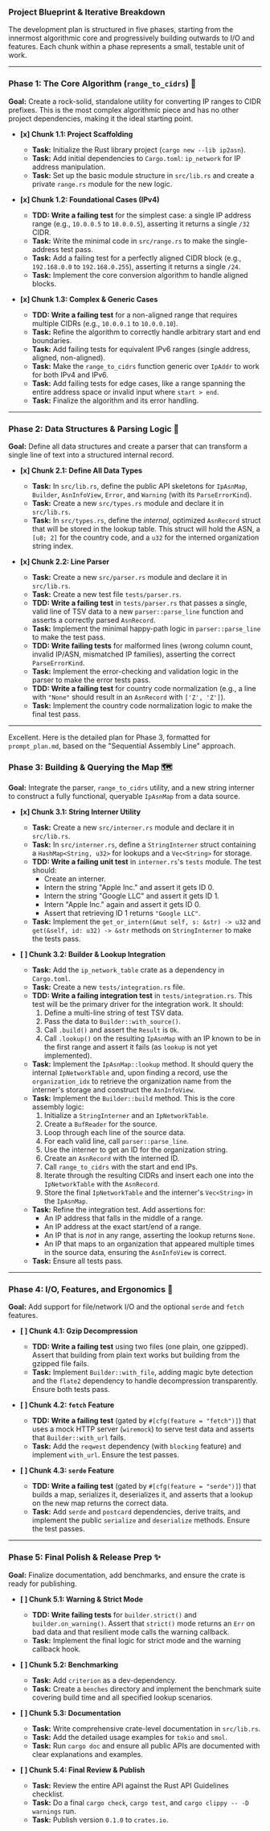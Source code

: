 ### Project Blueprint & Iterative Breakdown

The development plan is structured in five phases, starting from the innermost
algorithmic core and progressively building outwards to I/O and features. Each
chunk within a phase represents a small, testable unit of work.

---

### **Phase 1: The Core Algorithm (`range_to_cidrs`)** 🧠

**Goal:** Create a rock-solid, standalone utility for converting IP ranges to CIDR prefixes. This is the most complex algorithmic piece and has no other project dependencies, making it the ideal starting point.

* **[x] Chunk 1.1: Project Scaffolding**
    * **Task:** Initialize the Rust library project (`cargo new --lib ip2asn`).
    * **Task:** Add initial dependencies to `Cargo.toml`: `ip_network` for IP address manipulation.
    * **Task:** Set up the basic module structure in `src/lib.rs` and create a private `range.rs` module for the new logic.

* **[x] Chunk 1.2: Foundational Cases (IPv4)**
    * **TDD: Write a failing test** for the simplest case: a single IP address range (e.g., `10.0.0.5` to `10.0.0.5`), asserting it returns a single `/32` CIDR.
    * **Task:** Write the minimal code in `src/range.rs` to make the single-address test pass.
    * **Task:** Add a failing test for a perfectly aligned CIDR block (e.g., `192.168.0.0` to `192.168.0.255`), asserting it returns a single `/24`.
    * **Task:** Implement the core conversion algorithm to handle aligned blocks.

* **[x] Chunk 1.3: Complex & Generic Cases**
    * **TDD: Write a failing test** for a non-aligned range that requires multiple CIDRs (e.g., `10.0.0.1` to `10.0.0.10`).
    * **Task:** Refine the algorithm to correctly handle arbitrary start and end boundaries.
    * **Task:** Add failing tests for equivalent IPv6 ranges (single address, aligned, non-aligned).
    * **Task:** Make the `range_to_cidrs` function generic over `IpAddr` to work for both IPv4 and IPv6.
    * **Task:** Add failing tests for edge cases, like a range spanning the entire address space or invalid input where `start > end`.
    * **Task:** Finalize the algorithm and its error handling.

---

### **Phase 2: Data Structures & Parsing Logic** 📝

**Goal:** Define all data structures and create a parser that can transform a single line of text into a structured internal record.

* **[x] Chunk 2.1: Define All Data Types**
    * **Task:** In `src/lib.rs`, define the public API skeletons for `IpAsnMap`, `Builder`, `AsnInfoView`, `Error`, and `Warning` (with its `ParseErrorKind`).
    * **Task:** Create a new `src/types.rs` module and declare it in `src/lib.rs`.
    * **Task:** In `src/types.rs`, define the *internal*, optimized `AsnRecord` struct that will be stored in the lookup table. This struct will hold the ASN, a `[u8; 2]` for the country code, and a `u32` for the interned organization string index.

* **[x] Chunk 2.2: Line Parser**
    * **Task:** Create a new `src/parser.rs` module and declare it in `src/lib.rs`.
    * **Task:** Create a new test file `tests/parser.rs`.
    * **TDD: Write a failing test** in `tests/parser.rs` that passes a single, valid line of TSV data to a new `parser::parse_line` function and asserts a correctly parsed `AsnRecord`.
    * **Task:** Implement the minimal happy-path logic in `parser::parse_line` to make the test pass.
    * **TDD: Write failing tests** for malformed lines (wrong column count, invalid IP/ASN, mismatched IP families), asserting the correct `ParseErrorKind`.
    * **Task:** Implement the error-checking and validation logic in the parser to make the error tests pass.
    * **TDD: Write a failing test** for country code normalization (e.g., a line with `"None"` should result in an `AsnRecord` with `['Z', 'Z']`).
    * **Task:** Implement the country code normalization logic to make the final test pass.

---

Excellent. Here is the detailed plan for Phase 3, formatted for `prompt_plan.md`, based on the "Sequential Assembly Line" approach.

### **Phase 3: Building & Querying the Map** 🗺️

**Goal:** Integrate the parser, `range_to_cidrs` utility, and a new string
interner to construct a fully functional, queryable `IpAsnMap` from a data
source.

*   **[x] Chunk 3.1: String Interner Utility**
    *   **Task:** Create a new `src/interner.rs` module and declare it in `src/lib.rs`.
    *   **Task:** In `src/interner.rs`, define a `StringInterner` struct containing a `HashMap<String, u32>` for lookups and a `Vec<String>` for storage.
    *   **TDD: Write a failing unit test** in `interner.rs`'s `tests` module. The test should:
        *   Create an interner.
        *   Intern the string "Apple Inc." and assert it gets ID 0.
        *   Intern the string "Google LLC" and assert it gets ID 1.
        *   Intern "Apple Inc." again and assert it gets ID 0.
        *   Assert that retrieving ID 1 returns `"Google LLC"`.
    *   **Task:** Implement the `get_or_intern(&mut self, s: &str) -> u32` and `get(&self, id: u32) -> &str` methods on `StringInterner` to make the tests pass.

*   **[ ] Chunk 3.2: Builder & Lookup Integration**
    *   **Task:** Add the `ip_network_table` crate as a dependency in `Cargo.toml`.
    *   **Task:** Create a new `tests/integration.rs` file.
    *   **TDD: Write a failing integration test** in `tests/integration.rs`. This test will be the primary driver for the integration work. It should:
        1.  Define a multi-line string of test TSV data.
        2.  Pass the data to `Builder::with_source()`.
        3.  Call `.build()` and assert the `Result` is `Ok`.
        4.  Call `.lookup()` on the resulting `IpAsnMap` with an IP known to be in the first range and assert it fails (as `lookup` is not yet implemented).
    *   **Task:** Implement the `IpAsnMap::lookup` method. It should query the internal `IpNetworkTable` and, upon finding a record, use the `organization_idx` to retrieve the organization name from the interner's storage and construct the `AsnInfoView`.
    *   **Task:** Implement the `Builder::build` method. This is the core assembly logic:
        1.  Initialize a `StringInterner` and an `IpNetworkTable`.
        2.  Create a `BufReader` for the source.
        3.  Loop through each line of the source data.
        4.  For each valid line, call `parser::parse_line`.
        5.  Use the interner to get an ID for the organization string.
        6.  Create an `AsnRecord` with the interned ID.
        7.  Call `range_to_cidrs` with the start and end IPs.
        8.  Iterate through the resulting CIDRs and insert each one into the `IpNetworkTable` with the `AsnRecord`.
        9.  Store the final `IpNetworkTable` and the interner's `Vec<String>` in the `IpAsnMap`.
    *   **Task:** Refine the integration test. Add assertions for:
        *   An IP address that falls in the middle of a range.
        *   An IP address at the exact start/end of a range.
        *   An IP that is *not* in any range, asserting the lookup returns `None`.
        *   An IP that maps to an organization that appeared multiple times in the source data, ensuring the `AsnInfoView` is correct.
    *   **Task:** Ensure all tests pass.

---

### **Phase 4: I/O, Features, and Ergonomics** 🔌

**Goal:** Add support for file/network I/O and the optional `serde` and `fetch` features.

* **[ ] Chunk 4.1: Gzip Decompression**
    * **TDD: Write a failing test** using two files (one plain, one gzipped). Assert that building from plain text works but building from the gzipped file fails.
    * **Task:** Implement `Builder::with_file`, adding magic byte detection and the `flate2` dependency to handle decompression transparently. Ensure both tests pass.

* **[ ] Chunk 4.2: `fetch` Feature**
    * **TDD: Write a failing test** (gated by `#[cfg(feature = "fetch")]`) that uses a mock HTTP server (`wiremock`) to serve test data and asserts that `Builder::with_url` fails.
    * **Task:** Add the `reqwest` dependency (with `blocking` feature) and implement `with_url`. Ensure the test passes.

* **[ ] Chunk 4.3: `serde` Feature**
    * **TDD: Write a failing test** (gated by `#[cfg(feature = "serde")]`) that builds a map, serializes it, deserializes it, and asserts that a lookup on the new map returns the correct data.
    * **Task:** Add `serde` and `postcard` dependencies, derive traits, and implement the public `serialize` and `deserialize` methods. Ensure the test passes.

---

### **Phase 5: Final Polish & Release Prep** ✨

**Goal:** Finalize documentation, add benchmarks, and ensure the crate is ready for publishing.

* **[ ] Chunk 5.1: Warning & Strict Mode**
    * **TDD: Write failing tests** for `builder.strict()` and `builder.on_warning()`. Assert that `strict()` mode returns an `Err` on bad data and that resilient mode calls the warning callback.
    * **Task:** Implement the final logic for strict mode and the warning callback hook.

* **[ ] Chunk 5.2: Benchmarking**
    * **Task:** Add `criterion` as a dev-dependency.
    * **Task:** Create a `benches` directory and implement the benchmark suite covering build time and all specified lookup scenarios.

* **[ ] Chunk 5.3: Documentation**
    * **Task:** Write comprehensive crate-level documentation in `src/lib.rs`.
    * **Task:** Add the detailed usage examples for `tokio` and `smol`.
    * **Task:** Run `cargo doc` and ensure all public APIs are documented with clear explanations and examples.

* **[ ] Chunk 5.4: Final Review & Publish**
    * **Task:** Review the entire API against the Rust API Guidelines checklist.
    * **Task:** Do a final `cargo check`, `cargo test`, and `cargo clippy -- -D warnings` run.
    * **Task:** Publish version `0.1.0` to `crates.io`.
